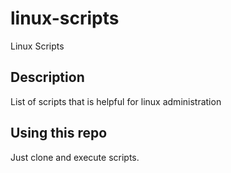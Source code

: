 # linux-scripts
Linux Scripts

## Description

List of scripts that is helpful for linux administration 

## Using this repo

Just clone and execute scripts. 

